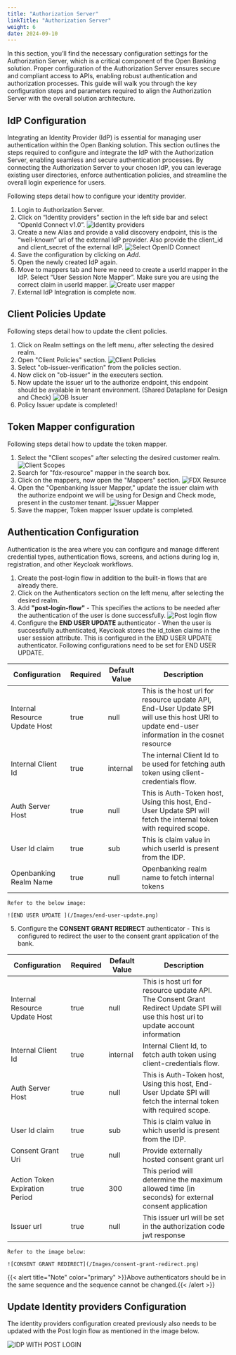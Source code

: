 ```yaml
---
title: "Authorization Server"
linkTitle: "Authorization Server"
weight: 6
date: 2024-09-10
---
```


In this section, you’ll find the necessary configuration settings for the Authorization Server, which is a critical component of the Open Banking solution. Proper configuration of the Authorization Server ensures secure and compliant access to APIs, enabling robust authentication and authorization processes. This guide will walk you through the key configuration steps and parameters required to align the Authorization Server with the overall solution architecture.

## IdP Configuration

Integrating an Identity Provider (IdP) is essential for managing user authentication within the Open Banking solution. This section outlines the steps required to configure and integrate the IdP with the Authorization Server, enabling seamless and secure authentication processes. By connecting the Authorization Server to your chosen IdP, you can leverage existing user directories, enforce authentication policies, and streamline the overall login experience for users.

Following steps detail how to configure your identity provider.

1. Login to Authorization Server.
2. Click on “Identity providers” section in the left side bar and select “OpenId Connect v1.0”.
   ![Identity providers](/Images/AS-IdPs.png)
3. Create a new Alias and provide a valid discovery endpoint, this is the “well-known” url of the external IdP provider. Also provide the client_id and client_secret of the external IdP.
   ![Select OpenID Connect](/Images/AS-Configure-IdP.png)
4. Save the configuration by clicking on *Add*.
5. Open the newly created IdP again.
6. Move to mappers tab and here we need to create a userId mapper in the IdP. Select “User Session Note Mapper”. Make sure you are using the correct claim in userId mapper.
   ![Create user mapper](/Images/AS-IdP-User-Mapper.png)
7. External IdP Integration is complete now.

## Client Policies Update

Following steps detail how to update the client policies. 

1. Click on Realm settings  on the left menu, after selecting the desired realm.
2. Open "Client Policies" section.
   ![Client Policies](/Images/client-policies.png)
3. Select "ob-issuer-verification" from the policies section.
4. Now click on "ob-issuer" in the executers section.
5. Now update the issuer url to the authorize endpoint, this endpoint should be available in tenant environment. (Shared Dataplane for Design and Check)
   ![OB Issuer](/Images/ob-issuer.png)
6. Policy Issuer update is completed!

## Token Mapper configuration

Following steps detail how to update the token mapper.

1. Select the "Client scopes" after selecting the desired customer realm.
![Client Scopes](/Images/client-scopes.png)
2. Search for "fdx-resource" mapper in the search box.
3. Click on the mappers, now open the "Mappers" section.
![FDX Resurce ](/Images/fdx-resource.png)
4. Open the "Openbanking Issuer Mapper," update the issuer claim with the authorize endpoint we will be using for Design and Check mode, present in the customer tenant.
![Issuer Mapper ](/Images/mapper.png)
5. Save the mapper, Token mapper Issuer update is completed.

## Authentication Configuration

Authentication is the area where you can configure and manage different credential types, authentication flows, screens, and actions during log in, registration, and other Keycloak workflows.

1. Create the post-login flow in addition to the built-in flows that are already there.
2. Click on the Authenticators section on the left menu, after selecting the desired realm.
3. Add **"post-login-flow"** - This specifies the actions to be needed after the authentication of the user is done successfully.
   ![Post login flow](/Images/post-login-flow.png)
4. Configure the **END USER UPDATE** authenticator - When the user is successfully authenticated, Keycloak stores the id_token claims in the user session attribute. This is configured in the END USER UPDATE authenticator. Following configurations need to be set for END USER UPDATE.

| Configuration                 | Required | Default Value | Description                                                                                                                                    |
| ------------------------------|----------|---------------|------------------------------------------------------------------------------------------------------------------------------------------------|
| Internal Resource Update Host | true     | null          | This is the host url for resource update API, End-User Update SPI will use this host URI to update end-user information in the cosnet resource |
| Internal Client Id            | true     | internal      | The internal Client Id to be used for fetching auth token using client-credentials flow.                                                       |
| Auth Server Host              | true     | null          | This is Auth-Token host, Using this host, End-User Update SPI will fetch the internal token with required scope.                               |
| User Id claim                 | true     | sub           | This is claim value in which userId is present from the IDP.                                                                                   |          
| Openbanking Realm Name        | true     | null          | Openbanking realm name to fetch internal tokens                                                                                                |

    Refer to the below image:

    ![END USER UPDATE ](/Images/end-user-update.png)

5. Configure the **CONSENT GRANT REDIRECT** authenticator - This is configured to redirect the user to the consent grant application of the bank.

| Configuration                  | Required | Default Value | Description                                                                                                                            |
|--------------------------------|----------|---------------|----------------------------------------------------------------------------------------------------------------------------------------|
| Internal Resource Update Host  | true     | null          | This is host url for resource update API. The Consent Grant Redirect Update SPI will use this host uri to update account information   |
| Internal Client Id             | true     | internal      | Internal Client Id, to fetch auth token using client-credentials flow.                                                                 |
| Auth Server Host               | true     | null          | This is Auth-Token host, Using this host, End-User Update SPI will fetch the internal token with required scope.                       |
| User Id claim                  | true     | sub           | This is claim value in which userId is present from the IDP.                                                                           |
| Consent Grant Uri              | true     | null          | Provide externally hosted consent grant url                                                                                            |
| Action Token Expiration Period | true     | 300           | This period will determine the maximum allowed time (in seconds) for external consent application                                      |      
| Issuer url                     | true     | null          | This issuer url will be set in the authorization code jwt response                                                                     |

    Refer to the image below:

    ![CONSENT GRANT REDIRECT](/Images/consent-grant-redirect.png)

{{< alert title="Note" color="primary" >}}Above authenticators should be in the same sequence and the sequence cannot be changed.{{< /alert >}}

## Update Identity providers Configuration

The identity providers configuration created previously also needs to be updated with the Post login flow as mentioned in the image below.

![IDP WITH POST LOGIN](/Images/post-login-identity-provider.png)
